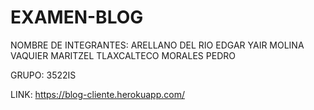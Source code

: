 # EXAMEN-BLOG

NOMBRE DE INTEGRANTES:
ARELLANO DEL RIO EDGAR YAIR
MOLINA VAQUIER MARITZEL
TLAXCALTECO MORALES PEDRO


GRUPO: 3522IS

LINK: https://blog-cliente.herokuapp.com/
